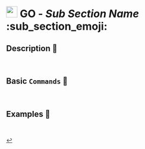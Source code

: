 # <img src="../../../favicon.ico" width="30px"> **GO** - ***Sub Section Name*** :sub_section_emoji:


## **Description** 👀

<br />

## **Basic** `Commands` 📝

<br />


## **Examples** 🧩

<br />

[↩️](../README.md)
